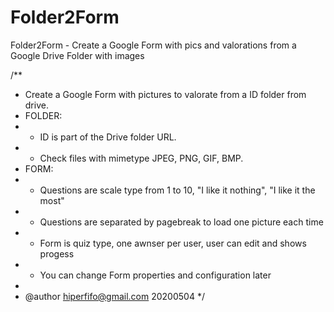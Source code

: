 # Folder2Form
Folder2Form - Create a Google Form with pics and valorations from a Google Drive Folder with images


/**
 * Create a Google Form with pictures to valorate from a ID folder from drive.
 * FOLDER:
 *  - ID is part of the Drive folder URL.
 *  - Check files with mimetype JPEG, PNG, GIF, BMP.
 * FORM:
 *  - Questions are scale type from 1 to 10, "I like it nothing", "I like it the most"
 *  - Questions are separated by pagebreak to load one picture each time
 *  - Form is quiz type, one awnser per user, user can edit and shows progess
 *  - You can change Form properties and configuration later
 *
 * @author hiperfifo@gmail.com 20200504
 */

